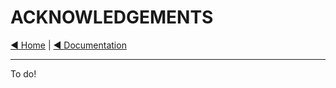 # ACKNOWLEDGEMENTS

[◀️ Home](https://github.com/sgelias/gene-connector-cli/blob/main/README.md) | [◀️ Documentation](https://github.com/sgelias/gene-connector-cli/blob/main/docs/README.md)

___

To do!
